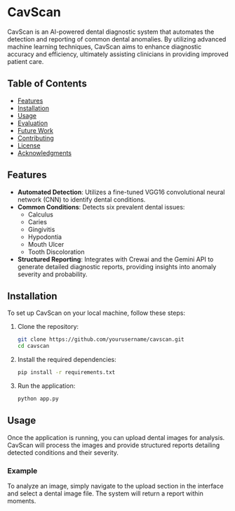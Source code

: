 # CavScan

CavScan is an AI-powered dental diagnostic system that automates the detection and reporting of common dental anomalies. By utilizing advanced machine learning techniques, CavScan aims to enhance diagnostic accuracy and efficiency, ultimately assisting clinicians in providing improved patient care.

## Table of Contents

- [Features](#features)
- [Installation](#installation)
- [Usage](#usage)
- [Evaluation](#evaluation)
- [Future Work](#future-work)
- [Contributing](#contributing)
- [License](#license)
- [Acknowledgments](#acknowledgments)

## Features

- **Automated Detection**: Utilizes a fine-tuned VGG16 convolutional neural network (CNN) to identify dental conditions.
- **Common Conditions**: Detects six prevalent dental issues:
  - Calculus
  - Caries
  - Gingivitis
  - Hypodontia
  - Mouth Ulcer
  - Tooth Discoloration
- **Structured Reporting**: Integrates with Crewai and the Gemini API to generate detailed diagnostic reports, providing insights into anomaly severity and probability.

## Installation

To set up CavScan on your local machine, follow these steps:

1. Clone the repository:
   ```bash
   git clone https://github.com/yourusername/cavscan.git
   cd cavscan

2. Install the required dependencies:
   ```bash
   pip install -r requirements.txt

3. Run the application:
   ```bash
   python app.py

## Usage

Once the application is running, you can upload dental images for analysis. CavScan will process the images and provide structured reports detailing detected conditions and their severity.

### Example
To analyze an image, simply navigate to the upload section in the interface and select a dental image file. The system will return a report within moments.